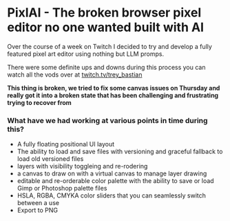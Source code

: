 # PixlAI - The broken browser pixel editor no one wanted built with AI

Over the course of a week on Twitch I decided to try and develop a fully featured pixel art editor using nothing but LLM promps.

There were some definite ups and downs during this process you can watch all the vods over at [twitch.tv/trey_bastian](https://twitch.tv/trey_bastian)

**This thing is broken, we tried to fix some canvas issues on Thursday and really got it into a broken state that has been challenging and frustrating trying to recover from**

### What have we had working at various points in time during this?
- A fully floating positional UI layout
- The ability to load and save files with versioning and graceful fallback to load old versioned files
- layers with visibility toggleing and re-rodering
- a canvas to draw on with a virtual canvas to manage layer drawing
- editable and re-orderable color palette with the ability to save or load Gimp or Photoshop palette files
- HSLA, RGBA, CMYKA color sliders that you can seamlessly switch between a use
- Export to PNG
